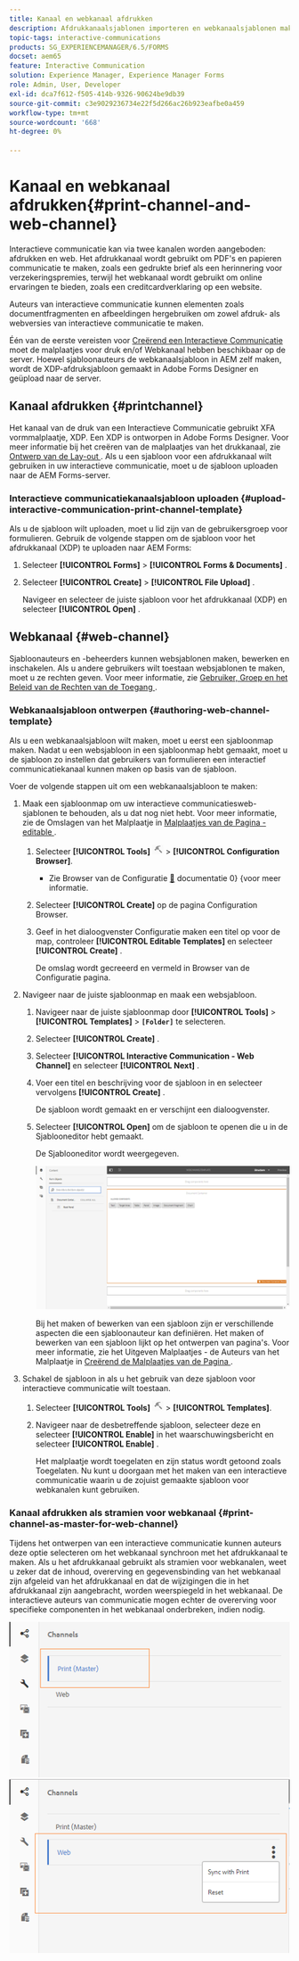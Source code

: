 ```yaml
---
title: Kanaal en webkanaal afdrukken
description: Afdrukkanaalsjablonen importeren en webkanaalsjablonen maken en inschakelen
topic-tags: interactive-communications
products: SG_EXPERIENCEMANAGER/6.5/FORMS
docset: aem65
feature: Interactive Communication
solution: Experience Manager, Experience Manager Forms
role: Admin, User, Developer
exl-id: dca7f612-f505-414b-9326-90624be9db39
source-git-commit: c3e9029236734e22f5d266ac26b923eafbe0a459
workflow-type: tm+mt
source-wordcount: '668'
ht-degree: 0%

---
```


# Kanaal en webkanaal afdrukken{#print-channel-and-web-channel}

Interactieve communicatie kan via twee kanalen worden aangeboden: afdrukken en web. Het afdrukkanaal wordt gebruikt om PDF&#39;s en papieren communicatie te maken, zoals een gedrukte brief als een herinnering voor verzekeringspremies, terwijl het webkanaal wordt gebruikt om online ervaringen te bieden, zoals een creditcardverklaring op een website.

Auteurs van interactieve communicatie kunnen elementen zoals documentfragmenten en afbeeldingen hergebruiken om zowel afdruk- als webversies van interactieve communicatie te maken.

Één van de eerste vereisten voor [ Creërend een Interactieve Communicatie ](../../forms/using/create-interactive-communication.md) moet de malplaatjes voor druk en/of Webkanaal hebben beschikbaar op de server. Hoewel sjabloonauteurs de webkanaalsjabloon in AEM zelf maken, wordt de XDP-afdruksjabloon gemaakt in Adobe Forms Designer en geüpload naar de server.

## Kanaal afdrukken {#printchannel}

Het kanaal van de druk van een Interactieve Communicatie gebruikt XFA vormmalplaatje, XDP. Een XDP is ontworpen in Adobe Forms Designer. Voor meer informatie bij het creëren van de malplaatjes van het drukkanaal, zie [ Ontwerp van de Lay-out ](../../forms/using/layout-design-details.md). Als u een sjabloon voor een afdrukkanaal wilt gebruiken in uw interactieve communicatie, moet u de sjabloon uploaden naar de AEM Forms-server.

### Interactieve communicatiekanaalsjabloon uploaden {#upload-interactive-communication-print-channel-template}

Als u de sjabloon wilt uploaden, moet u lid zijn van de gebruikersgroep voor formulieren. Gebruik de volgende stappen om de sjabloon voor het afdrukkanaal (XDP) te uploaden naar AEM Forms:

1. Selecteer **[!UICONTROL Forms]** > **[!UICONTROL Forms & Documents]** .

1. Selecteer **[!UICONTROL Create]** > **[!UICONTROL File Upload]** .

   Navigeer en selecteer de juiste sjabloon voor het afdrukkanaal (XDP) en selecteer **[!UICONTROL Open]** .

## Webkanaal {#web-channel}

Sjabloonauteurs en -beheerders kunnen websjablonen maken, bewerken en inschakelen. Als u andere gebruikers wilt toestaan websjablonen te maken, moet u ze rechten geven. Voor meer informatie, zie [ Gebruiker, Groep en het Beleid van de Rechten van de Toegang ](/help/sites-administering/user-group-ac-admin.md).

### Webkanaalsjabloon ontwerpen {#authoring-web-channel-template}

Als u een webkanaalsjabloon wilt maken, moet u eerst een sjabloonmap maken. Nadat u een websjabloon in een sjabloonmap hebt gemaakt, moet u de sjabloon zo instellen dat gebruikers van formulieren een interactief communicatiekanaal kunnen maken op basis van de sjabloon.

Voer de volgende stappen uit om een webkanaalsjabloon te maken:

1. Maak een sjabloonmap om uw interactieve communicatiesweb-sjablonen te behouden, als u dat nog niet hebt. Voor meer informatie, zie de Omslagen van het Malplaatje in [ Malplaatjes van de Pagina - editable ](/help/sites-developing/page-templates-editable.md).

   1. Selecteer **[!UICONTROL Tools]** ![ hulpmiddelen ](assets/tools.png) > **[!UICONTROL Configuration Browser]**.
      * Zie Browser van de Configuratie [&#128279;](/help/sites-administering/configurations.md) documentatie 0&rbrace; &lbrace;voor meer informatie.
   1. Selecteer **[!UICONTROL Create]** op de pagina Configuration Browser.
   1. Geef in het dialoogvenster Configuratie maken een titel op voor de map, controleer **[!UICONTROL Editable Templates]** en selecteer **[!UICONTROL Create]** .

      De omslag wordt gecreeerd en vermeld in Browser van de Configuratie pagina.

1. Navigeer naar de juiste sjabloonmap en maak een websjabloon.

   1. Navigeer naar de juiste sjabloonmap door **[!UICONTROL Tools]** > **[!UICONTROL Templates]** > **`[Folder]`** te selecteren.
   1. Selecteer **[!UICONTROL Create]** .
   1. Selecteer **[!UICONTROL Interactive Communication - Web Channel]** en selecteer **[!UICONTROL Next]** .
   1. Voer een titel en beschrijving voor de sjabloon in en selecteer vervolgens **[!UICONTROL Create]** .

      De sjabloon wordt gemaakt en er verschijnt een dialoogvenster.

   1. Selecteer **[!UICONTROL Open]** om de sjabloon te openen die u in de Sjablooneditor hebt gemaakt.

      De Sjablooneditor wordt weergegeven.

      ![ webchanneltemplate ](assets/webchanneltemplate.png)

      Bij het maken of bewerken van een sjabloon zijn er verschillende aspecten die een sjabloonauteur kan definiëren. Het maken of bewerken van een sjabloon lijkt op het ontwerpen van pagina&#39;s. Voor meer informatie, zie het Uitgeven Malplaatjes - de Auteurs van het Malplaatje in [ Creërend de Malplaatjes van de Pagina ](/help/sites-authoring/templates.md).

1. Schakel de sjabloon in als u het gebruik van deze sjabloon voor interactieve communicatie wilt toestaan.

   1. Selecteer **[!UICONTROL Tools]** ![ hulpmiddelen ](assets/tools.png) > **[!UICONTROL Templates]**.
   1. Navigeer naar de desbetreffende sjabloon, selecteer deze en selecteer **[!UICONTROL Enable]** in het waarschuwingsbericht en selecteer **[!UICONTROL Enable]** .

      Het malplaatje wordt toegelaten en zijn status wordt getoond zoals Toegelaten. Nu kunt u doorgaan met het maken van een interactieve communicatie waarin u de zojuist gemaakte sjabloon voor webkanalen kunt gebruiken.

### Kanaal afdrukken als stramien voor webkanaal {#print-channel-as-master-for-web-channel}

Tijdens het ontwerpen van een interactieve communicatie kunnen auteurs deze optie selecteren om het webkanaal synchroon met het afdrukkanaal te maken. Als u het afdrukkanaal gebruikt als stramien voor webkanalen, weet u zeker dat de inhoud, overerving en gegevensbinding van het webkanaal zijn afgeleid van het afdrukkanaal en dat de wijzigingen die in het afdrukkanaal zijn aangebracht, worden weerspiegeld in het webkanaal. De interactieve auteurs van communicatie mogen echter de overerving voor specifieke componenten in het webkanaal onderbreken, indien nodig.

![ het kanaal van de Druk als meester ](assets/create_ic_print_master_new.png) ![ kanaal van het Web met drukkanaal als meester ](assets/create_ic_print_master_web_new.png)
